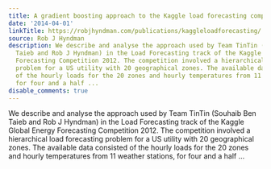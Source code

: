 ```yaml
---
title: A gradient boosting approach to the Kaggle load forecasting competition
date: '2014-04-01'
linkTitle: https://robjhyndman.com/publications/kaggleloadforecasting/
source: Rob J Hyndman
description: We describe and analyse the approach used by Team TinTin (Souhaib Ben
  Taieb and Rob J Hyndman) in the Load Forecasting track of the Kaggle Global Energy
  Forecasting Competition 2012. The competition involved a hierarchical load forecasting
  problem for a US utility with 20 geographical zones. The available data consisted
  of the hourly loads for the 20 zones and hourly temperatures from 11 weather stations,
  for four and a half ...
disable_comments: true
---
```

We describe and analyse the approach used by Team TinTin (Souhaib Ben Taieb and Rob J Hyndman) in the Load Forecasting track of the Kaggle Global Energy Forecasting Competition 2012. The competition involved a hierarchical load forecasting problem for a US utility with 20 geographical zones. The available data consisted of the hourly loads for the 20 zones and hourly temperatures from 11 weather stations, for four and a half ...